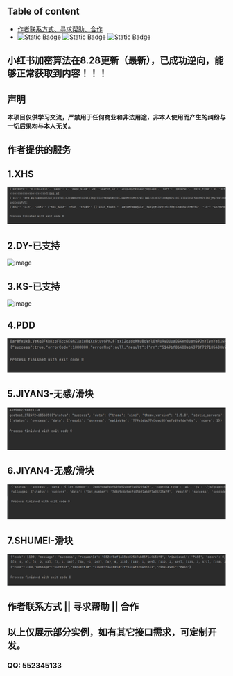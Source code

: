 ## Table of content  

- [作者联系方式、寻求帮助、合作](#作者联系方式--寻求帮助--合作)
- 
  ![Static Badge](https://img.shields.io/badge/GitHub-blue?logo=GitHub&labelColor=black)
  ![Static Badge](https://img.shields.io/badge/author-3.7/3.8-blue?logo=Python&label=python&labelColor=black)
  ![Static Badge](https://img.shields.io/badge/Node.js-v18.16.1-blue?logo=Node.js&labelColor=black)
## 小红书加密算法在8.28更新（最新），已成功逆向，能够正常获取到内容！！！
## 声明
**本项目仅供学习交流，严禁用于任何商业和非法用途，非本人使用而产生的纠纷与一切后果均与本人无关。**


## 作者提供的服务   

## 1.XHS
<img alt="image" src="./img/xhs.png"/>

## 2.DY-已支持
<img alt="image" src=""/>

## 3.KS-已支持
<img alt="image" src=""/>

## 4.PDD
<img alt="image" src="./img/pdd.png"/>

## 5.JIYAN3-无感/滑块
<img alt="image" src="./img/geet-full.png"/>

## 6.JIYAN4-无感/滑块
<img alt="image" src="./img/geet4-full.png"/>  

## 7.SHUMEI-滑块
<img alt="image" src="./img/shumei-slide.png"/>  


## 作者联系方式 || 寻求帮助 || 合作   
## 以上仅展示部分实例，如有其它接口需求，可定制开发。   
### QQ: 552345133
